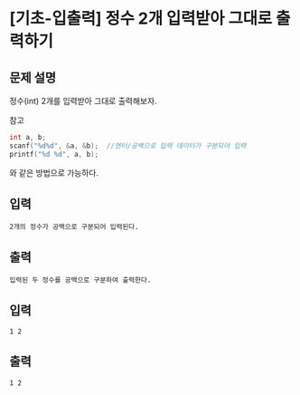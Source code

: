 # [기초-입출력] 정수 2개 입력받아 그대로 출력하기

## 문제 설명
정수(int) 2개를 입력받아 그대로 출력해보자.

참고
```c
int a, b;
scanf("%d%d", &a, &b);  //엔터/공백으로 입력 데이터가 구분되어 입력
printf("%d %d", a, b);
```
와 같은 방법으로 가능하다.

## 입력
	2개의 정수가 공백으로 구분되어 입력된다.
## 출력
	입력된 두 정수를 공백으로 구분하여 출력한다.

## 입력
	1 2
## 출력
	1 2